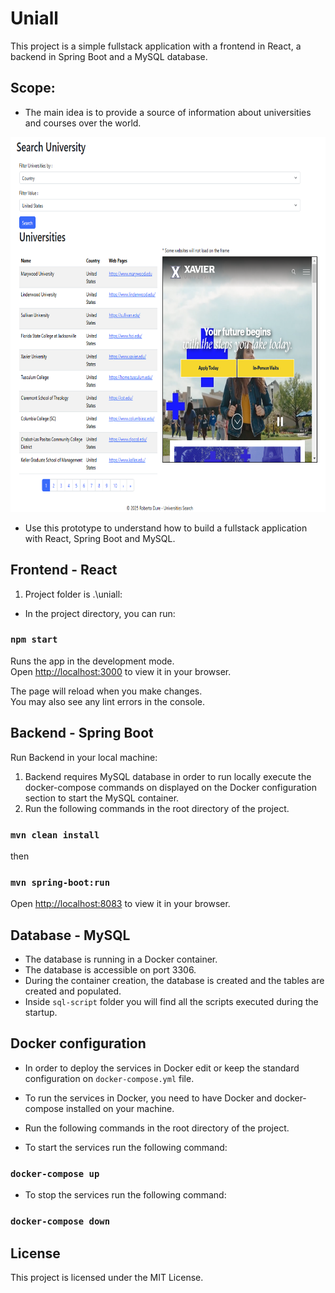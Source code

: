 # Uniall

This project is a simple fullstack application with a frontend in React, a backend in Spring Boot and a MySQL database.

## Scope: 

- The main idea is to provide a source of information about universities and courses over the world.
<img src="uniall/public/app-screenshot.png" alt="Alt text" width="800" height="600">

- Use this prototype to understand how to build a fullstack application with React, Spring Boot and MySQL.

## Frontend - React

1. Project folder is .\uniall:

- In the project directory, you can run:

### `npm start`

Runs the app in the development mode.\
Open [http://localhost:3000](http://localhost:3000) to view it in your browser.

The page will reload when you make changes.\
You may also see any lint errors in the console.

## Backend - Spring Boot 

Run Backend in your local machine:

1. Backend requires MySQL database in order to run locally execute the docker-compose commands on displayed on the Docker configuration section to start 
the MySQL container.
2. Run the following commands in the root directory of the project.

### `mvn clean install`
then
### `mvn spring-boot:run`

Open [http://localhost:8083](http://localhost:8083) to view it in your browser.

## Database - MySQL

- The database is running in a Docker container.
- The database is accessible on port 3306.
- During the container creation, the database is created and the tables are created and populated.
- Inside `sql-script` folder you will find all the scripts executed during the startup.

## Docker configuration

* In order to deploy the services in Docker edit or keep the standard configuration on `docker-compose.yml` file.

- To run the services in Docker, you need to have Docker and docker-compose installed on your machine.
- Run the following commands in the root directory of the project.


- To start the services run the following command:
### `docker-compose up`
- To stop the services run the following command:

### `docker-compose down`

## License

This project is licensed under the MIT License.

